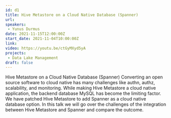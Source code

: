 ```yaml
---
id: d1
title: Hive Metastore on a Cloud Native Database (Spanner)
url: 
speakers:
 - Yunus Durmus
date: 2021-11-15T12:00:00Z
start_date: 2021-11-04T10:00:00Z
link:  
video: https://youtu.be/ctGyMXyd5yA
projects: 
 - Data Lake Management
draft: false
---
```


Hive Metastore on a Cloud Native Database (Spanner) Converting an open source software to cloud native has many challenges like authn, authz, scalability, and monitoring. While making Hive Metastore a cloud native application, the backend database MySQL has become the limiting factor. We have patched Hive Metastore to add Spanner as a cloud native database option. In this talk we will go over the challenges of the integration between Hive Metastore and Spanner and compare the outcome.
